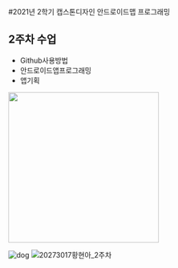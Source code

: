 #2021년 2학기 캡스톤디자인 안드로이드맵 프로그래밍

## 2주차 수업
 - Github사용방법
 - 안드로이드앱프로그래밍
 - 앱기획

  <img width="300" height="300" src=".D:\2021_2학기_캡스톤\png\dog.png"></img>
  
![dog](https://user-images.githubusercontent.com/80746336/132335311-69ea77c0-441c-4d3b-a9d4-cf80943408cc.png)
![20273017황현아_2주차](https://user-images.githubusercontent.com/80746336/132335320-d24e9cb2-dffb-42ef-bbd3-c9f4796dd649.PNG)

